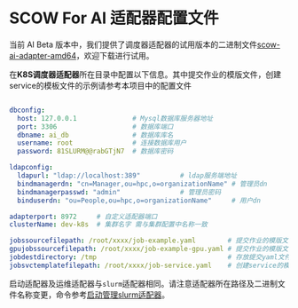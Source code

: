# SCOW For AI 适配器配置文件
当前 AI Beta 版本中，我们提供了调度器适配器的试用版本的二进制文件[scow-ai-adapter-amd64](https://mirrors.pku.edu.cn/scow/releases/)，欢迎下载进行试用。

在**K8S调度器适配器**所在目录中配置以下信息。其中提交作业的模版文件，创建service的模板文件的示例请参考本项目中的配置文件

```yaml title="config/config.yaml"

dbconfig:
  host: 127.0.0.1              # Mysql数据库服务器地址
  port: 3306                   # 数据库端口
  dbname: ai_db                # 数据库库名
  username: root               # 连接数据库用户
  password: 81SLURM@@rabGTjN7  # 数据库密码

ldapconfig:
  ldapurl: "ldap://localhost:389"          # ldap服务端地址
  bindmanagerdn: "cn=Manager,ou=hpc,o=organizationName" # 管理员dn
  bindmanagerpasswd: "admin"               # 管理员密码
  binduserdn: "ou=People,ou=hpc,o=organizationName"     # 用户dn

adapterport: 8972     # 自定义适配器端口
clusterName: dev-k8s  # 集群名字 需与集群配置中名称一致

jobssourcefilepath: /root/xxxx/job-example.yaml        # 提交作业的模版文件的绝对路径
gpujobssourcefilepath: /root/xxxx/job-example-gpu.yaml # 提交作业的模版文件的绝对路径
jobdestdirectory: /tmp                                 # 存放提交yaml文件的目录
jobsvctemplatefilepath: /root/xxxx/job-service.yaml    # 创建service的模版文件的绝对路径

```

启动适配器及运维适配器与`slurm`适配器相同。请注意适配器所在路径及二进制文件名称变更，命令参考[启动管理slurm适配器](https://github.com/PKUHPC/scow-slurm-adapter/blob/master/docs/deploy.md#23-%E5%90%AF%E5%8A%A8slurm%E9%80%82%E9%85%8D%E5%99%A8)。

